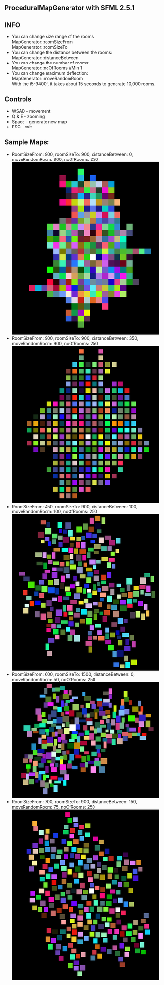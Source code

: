 ## ProceduralMapGenerator with SFML 2.5.1

## INFO
- You can change size range of the rooms:  
MapGenerator::roomSizeFrom  
MapGenerator::roomSizeTo
- You can change the distance between the rooms:  
MapGenerator::distanceBetween
- You can change the number of rooms:  
MapGenerator::noOfRooms //Min 1
- You can change maximum deflection:  
MapGenerator::moveRandomRoom  
With the i5-9400f, it takes about 15 seconds to generate 10,000 rooms.


## Controls
- WSAD - movement
- Q & E - zooming
- Space - generate new map
- ESC - exit

## Sample Maps:
- RoomSizeFrom: 900, roomSizeTo: 900, distanceBetween: 0, moveRandomRoom: 900, noOfRooms: 250
![Photo](https://github.com/Clwmm/ProceduralMapGenerator/blob/master/Procedural%20Map%20Generator/res/900%3B900%3B0%3B900%3B250.png)
- RoomSizeFrom: 900, roomSizeTo: 900, distanceBetween: 350, moveRandomRoom: 900, noOfRooms: 250
![Photo](https://github.com/Clwmm/ProceduralMapGenerator/blob/master/Procedural%20Map%20Generator/res/900%3B900%3B350%3B900%3B250.png)
- RoomSizeFrom: 450, roomSizeTo: 900, distanceBetween: 100, moveRandomRoom: 100, noOfRooms: 250
![Photo](https://github.com/Clwmm/ProceduralMapGenerator/blob/master/Procedural%20Map%20Generator/res/450%3B900%3B100%3B100%3B250.png)
- RoomSizeFrom: 600, roomSizeTo: 1500, distanceBetween: 0, moveRandomRoom: 50, noOfRooms: 250
![Photo](https://github.com/Clwmm/ProceduralMapGenerator/blob/master/Procedural%20Map%20Generator/res/600%3B1500%3B0%3B50%3B250.png)
- RoomSizeFrom: 700, roomSizeTo: 900, distanceBetween: 150, moveRandomRoom: 75, noOfRooms: 250
![Photo](https://github.com/Clwmm/ProceduralMapGenerator/blob/master/Procedural%20Map%20Generator/res/700%3B900%3B150%3B75%3B250.png)
